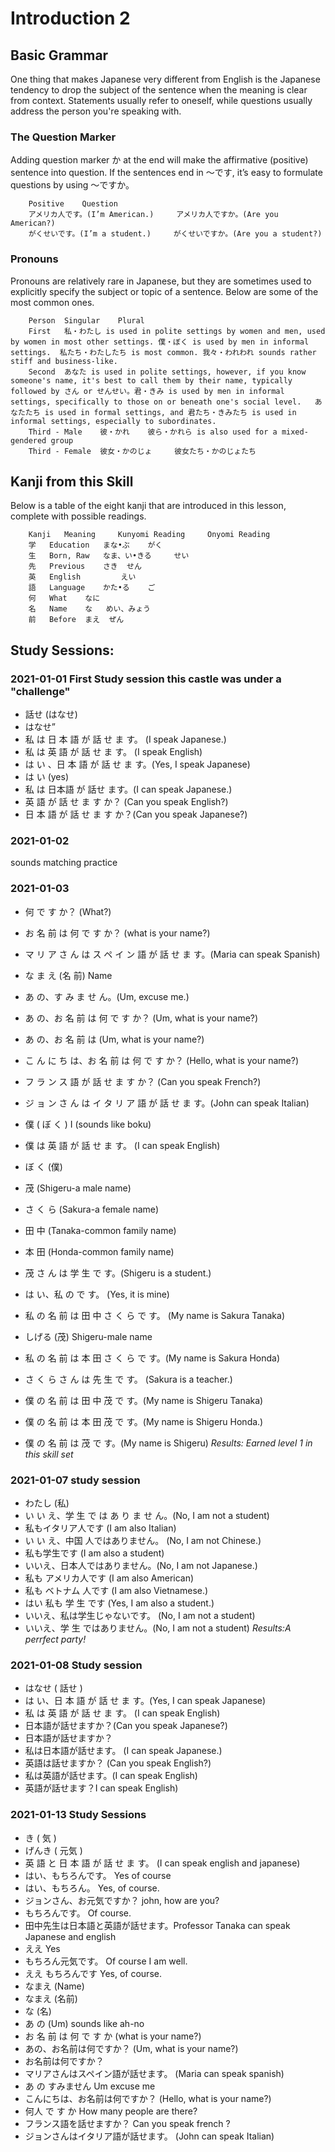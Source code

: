 # Introduction 2

## Basic Grammar

One thing that makes Japanese very different from English is the Japanese tendency to drop the subject of the sentence when the meaning is clear from context. Statements usually refer to oneself, while questions usually address the person you're speaking with.

### The Question Marker

Adding question marker か at the end will make the affirmative (positive) sentence into question. If the sentences end in ～です, it’s easy to formulate questions by using ～ですか。

        Positive 	Question
        アメリカ人です。(I’m American.) 	アメリカ人ですか。(Are you American?)
        がくせいです。(I’m a student.) 	がくせいですか。(Are you a student?)

### Pronouns

Pronouns are relatively rare in Japanese, but they are sometimes used to explicitly specify the subject or topic of a sentence. Below are some of the most common ones.

        Person 	Singular 	Plural
        First 	私・わたし is used in polite settings by women and men, used by women in most other settings. 僕・ぼく is used by men in informal settings. 	私たち・わたしたち is most common. 我々・われわれ sounds rather stiff and business-like.
        Second 	あなた is used in polite settings, however, if you know someone's name, it's best to call them by their name, typically followed by さん or せんせい。君・きみ is used by men in informal settings, specifically to those on or beneath one's social level. 	あなたたち is used in formal settings, and 君たち・きみたち is used in informal settings, especially to subordinates.
        Third - Male 	彼・かれ 	彼ら・かれら is also used for a mixed-gendered group
        Third - Female 	彼女・かのじょ 	彼女たち・かのじょたち
        
## Kanji from this Skill

Below is a table of the eight kanji that are introduced in this lesson, complete with possible readings.

        Kanji 	Meaning 	Kunyomi Reading 	Onyomi Reading
        学 	Education 	まな•ぶ 	がく
        生 	Born, Raw 	なま、い•きる 	せい
        先 	Previous 	さき 	せん
        英 	English 		えい
        語 	Language 	かた•る 	ご
        何 	What 	なに 	
        名 	Name 	な 	めい、みょう
        前 	Before 	まえ 	ぜん

## Study Sessions:


### 2021-01-01 First Study session this castle was under a "challenge" 
* 話せ (はなせ)
* はなせ”  
* 私 は 日 本 語 が 話 せ ま す。 (I speak Japanese.)
* 私 は 英 語 が 話 せ ま す。 (I speak English)
* は い 、日 本 語 が 話 せ ま す。(Yes, I speak Japanese) 
* は い (yes)
* 私 は 日本語 が 話せ ます。(I can speak Japanese.)
* 英 語 が 話 せ ま す か？ (Can you speak English?) 
* 日 本 語 が 話 せ ま す か？(Can you speak Japanese?) 

### 2021-01-02 
sounds matching practice

### 2021-01-03
*  何 で す か？ (What?) 
* お 名 前 は 何 で す か？ (what is your name?)
* マ リ ア さ ん は ス ペ イ ン 語 が 話 せ ま す。(Maria can speak Spanish)
* な ま え (名 前) Name 
* あ の、す み ま せ ん。(Um, excuse me.)
* あ の、お  名 前 は 何 で す か？ (Um, what is your name?)
* あ の、お  名 前 は (Um, what is your name?)
* こ ん に ち は、お 名 前 は 何 で す か？ (Hello, what is your name?) 
* フ ラ ン ス 語 が 話 せ ま す か？ (Can you speak French?) 
* ジ ョ ン さ ん は イ タ リ ア 語 が 話 せ ま す。(John can speak Italian)

* 僕  ( ぼ く ) I (sounds like boku)
* 僕 は 英 語 が 話 せ ま す。 (I can speak English) 
* ぼ く (僕)
* 茂 (Shigeru-a male name)
* さ く ら (Sakura-a female name)
* 田 中 (Tanaka-common family name) 
* 本 田 (Honda-common family name)
* 茂 さ ん は 学 生 で す。(Shigeru is a student.)
* は い、私 の で す。 (Yes, it is mine) 
* 私 の 名 前 は 田 中 さ く ら で す。 (My name is Sakura Tanaka)
* しげる (茂) Shigeru-male name 
* 私 の 名 前 は 本 田 さ く ら で す。(My name is Sakura Honda)
* さ く ら さ ん は 先 生 で す。 (Sakura is a teacher.)
* 僕 の 名 前 は 田 中 茂 で す。(My name is Shigeru Tanaka)
* 僕 の 名 前 は 本 田 茂 で す。(My name is Shigeru Honda.)
* 僕 の 名 前 は 茂 で す。(My name is Shigeru)
*Results: Earned level 1 in this skill set*

### 2021-01-07 study session 
* わたし   (私)
* い い え、学 生 で は あ り ま せ ん。(No, I am not a student)
* 私もイタリア人です (I am also Italian) 
* い い え、中国 人ではありません。 (No, I am not Chinese.)
* 私も学生です (I am also a student) 
* いいえ、日本人ではありません。(No, I am not Japanese.)
* 私も アメリカ人です (I am also American)
* 私も ベトナム 人です (I am also Vietnamese.)
* はい 私も 学 生 です (Yes, I am also a student.)
* いいえ、私は学生じゃないです。 (No, I am not a student) 
* いいえ、学 生 ではありません。(No, I am not a student)
*Results:A perrfect party!*

### 2021-01-08 Study session 
* はなせ  ( 話せ )
* は い、日 本 語 が 話 せ ま す。(Yes, I can speak Japanese)
* 私 は 英 語 が 話 せ ま す。 (I can speak English)
* 日本語が話せますか？(Can you speak Japanese?) 
* 日本語が話せますか？ 
* 私は日本語が話せます。 (I can speak Japanese.)
* 英語は話せますか？ (Can you speak English?) 
* 私は英語が話せます。(I can speak English) 
* 英語が話せます？I can speak English) 

### 2021-01-13 Study Sessions 
* き  ( 気 )
* げんき ( 元気 ) 
* 英 語 と 日 本 語 が 話 せ ま す。 (I can speak english and japanese)
*  はい、もちろんです。 Yes of course 
* はい、もちろん。 Yes, of course. 
* ジョンさん、お元気ですか？  john, how are you? 
* もちろんです。 Of course. 
* 田中先生は日本語と英語が話せます。Professor Tanaka can speak Japanese and english 
* ええ  Yes 
* もちろん元気です。 Of course I am well.
* ええ  もちろんです Yes, of course. 
* なまえ (Name) 
* なまえ  (名前)
* な (名)
* あ の (Um) sounds like ah-no
* お 名 前 は 何 で す か (what is your name?)
* あの、お名前は何ですか？ (Um, what is your name?)
* お名前は何ですか？ 
* マリアさんはスペイン語が話せます。 (Maria can speak spanish)
* あ の すみません Um excuse me
* こんにちは、お名前は何ですか？ (Hello, what is your name?)
* 何人 で す か How many people are there? 
* フランス語を話せますか？ Can you speak french ? 
* ジョンさんはイタリア語が話せます。 (John can speak Italian) 
